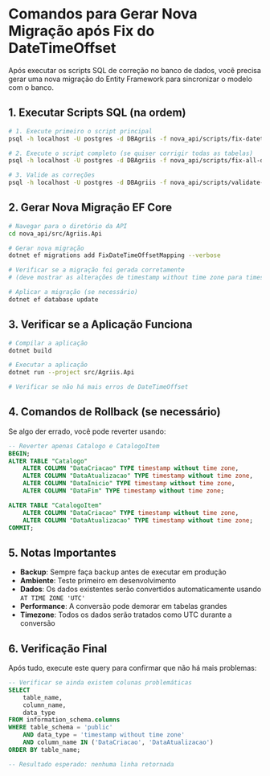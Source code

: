 # Comandos para Gerar Nova Migração após Fix do DateTimeOffset

Após executar os scripts SQL de correção no banco de dados, você precisa gerar uma nova migração do Entity Framework para sincronizar o modelo com o banco.

## 1. Executar Scripts SQL (na ordem)

```bash
# 1. Execute primeiro o script principal
psql -h localhost -U postgres -d DBAgriis -f nova_api/scripts/fix-datetimeoffset-mapping.sql

# 2. Execute o script completo (se quiser corrigir todas as tabelas)
psql -h localhost -U postgres -d DBAgriis -f nova_api/scripts/fix-all-datetimeoffset-tables.sql

# 3. Valide as correções
psql -h localhost -U postgres -d DBAgriis -f nova_api/scripts/validate-datetimeoffset-fix.sql
```

## 2. Gerar Nova Migração EF Core

```bash
# Navegar para o diretório da API
cd nova_api/src/Agriis.Api

# Gerar nova migração
dotnet ef migrations add FixDateTimeOffsetMapping --verbose

# Verificar se a migração foi gerada corretamente
# (deve mostrar as alterações de timestamp without time zone para timestamp with time zone)

# Aplicar a migração (se necessário)
dotnet ef database update
```

## 3. Verificar se a Aplicação Funciona

```bash
# Compilar a aplicação
dotnet build

# Executar a aplicação
dotnet run --project src/Agriis.Api

# Verificar se não há mais erros de DateTimeOffset
```

## 4. Comandos de Rollback (se necessário)

Se algo der errado, você pode reverter usando:

```sql
-- Reverter apenas Catalogo e CatalogoItem
BEGIN;
ALTER TABLE "Catalogo" 
    ALTER COLUMN "DataCriacao" TYPE timestamp without time zone,
    ALTER COLUMN "DataAtualizacao" TYPE timestamp without time zone,
    ALTER COLUMN "DataInicio" TYPE timestamp without time zone,
    ALTER COLUMN "DataFim" TYPE timestamp without time zone;

ALTER TABLE "CatalogoItem" 
    ALTER COLUMN "DataCriacao" TYPE timestamp without time zone,
    ALTER COLUMN "DataAtualizacao" TYPE timestamp without time zone;
COMMIT;
```

## 5. Notas Importantes

- **Backup**: Sempre faça backup antes de executar em produção
- **Ambiente**: Teste primeiro em desenvolvimento
- **Dados**: Os dados existentes serão convertidos automaticamente usando `AT TIME ZONE 'UTC'`
- **Performance**: A conversão pode demorar em tabelas grandes
- **Timezone**: Todos os dados serão tratados como UTC durante a conversão

## 6. Verificação Final

Após tudo, execute este query para confirmar que não há mais problemas:

```sql
-- Verificar se ainda existem colunas problemáticas
SELECT 
    table_name,
    column_name,
    data_type
FROM information_schema.columns 
WHERE table_schema = 'public' 
    AND data_type = 'timestamp without time zone'
    AND column_name IN ('DataCriacao', 'DataAtualizacao')
ORDER BY table_name;

-- Resultado esperado: nenhuma linha retornada
```